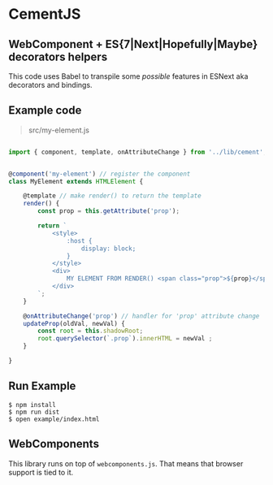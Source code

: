 # CementJS

## WebComponent + ES{7|Next|Hopefully|Maybe} decorators helpers
This code uses Babel to transpile some *possible* features in ESNext aka decorators and bindings.

## Example code
> src/my-element.js

```js

import { component, template, onAttributeChange } from '../lib/cement';


@component('my-element') // register the component
class MyElement extends HTMLElement {

    @template // make render() to return the template
    render() {
        const prop = this.getAttribute('prop');

        return `
            <style>
                :host {
                    display: block;
                }
            </style>
            <div>
                MY ELEMENT FROM RENDER() <span class="prop">${prop}</span>
            </div>
        `;
    }

    @onAttributeChange('prop') // handler for 'prop' attribute change
    updateProp(oldVal, newVal) {
        const root = this.shadowRoot;
        root.querySelector(`.prop`).innerHTML = newVal ;
    }

}
```


## Run Example

```
$ npm install
$ npm run dist
$ open example/index.html
```

## WebComponents
This library runs on top of `webcomponents.js`. That means that browser support is tied to it.
